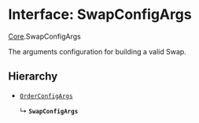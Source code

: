 # Interface: SwapConfigArgs

[Core](../modules/Core.md).SwapConfigArgs

The arguments configuration for building a valid Swap.

## Hierarchy

- [`OrderConfigArgs`](Core.OrderConfigArgs.md)

  ↳ **`SwapConfigArgs`**
